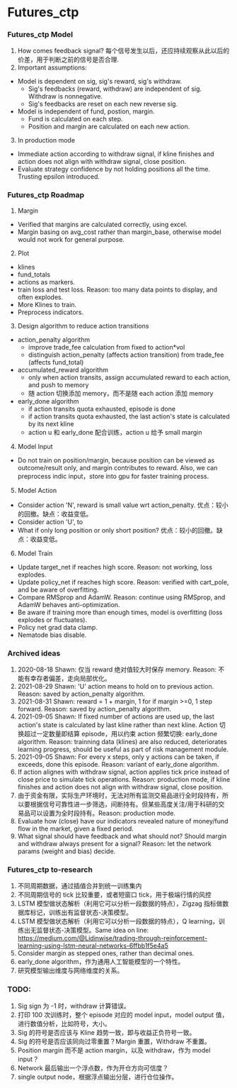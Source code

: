 # Futures_ctp

### Futures_ctp Model

1. How comes feedback signal? 每个信号发生以后，还应持续观察从此以后的价差，用于判断之前的信号是否合理.
2. Important assumptions:

- Model is dependent on sig, sig's reward, sig's withdraw.
  - Sig's feedbacks (reward, withdraw) are independent of sig. Withdraw is nonnegative.
  - Sig's feedbacks are reset on each new reverse sig.
- Model is independent of fund, postion, margin.
  - Fund is calculated on each step.
  - Position and margin are calculated on each new action.

3. In production mode

- Immediate action according to withdraw signal, if kline finishes and action does not align with withdraw signal, close position.
- Evaluate strategy confidence by not holding positions all the time. Trusting epsilon introduced.

### Futures_ctp Roadmap

1. Margin

- Verified that margins are calculated correctly, using excel.
- Margin basing on avg_cost rather than margin_base, otherwise model would not work for general purpose.

2. Plot

- klines
- fund_totals
- actions as markers.
- train loss and test loss. Reason: too many data points to display, and often explodes.
- More Klines to train.
- Preprocess indicators.

3. Design algorithm to reduce action transitions

- action_penalty algorithm
  - improve trade_fee calculation from fixed to action\*vol
  - distinguish action_penalty (affects action transition) from trade_fee (affects fund_total)
- accumulated_reward algorithm
  - only when action transits, assign accumulated reward to each action, and push to memory
  - 随 action 切换添加 memory，而不是随 each action 添加 memory
- early_done algorithm
  - if action transits quota exhausted, episode is done
  - if action transits quota exhausted, the last action's state is calculated by its next kline
  - action u 和 early_done 配合训练，action u 给予 small margin

4. Model Input

- Do not train on position/margin, because position can be viewed as outcome/result only, and margin contributes to reward. Also, we can preprocess indic input，store into gpu for faster training process.

5. Model Action

- Consider action 'N', reward is small value wrt action_penalty. 优点：较小的回撤。缺点：收益变低。
- Consider action 'U', to
- What if only long position or only short position? 优点：较小的回撤。缺点：收益变低。

6. Model Train

- Update target_net if reaches high score. Reason: not working, loss explodes.
- Update policy_net if reaches high score. Reason: verified with cart_pole, and be aware of overfitting.
- Compare RMSprop and AdamW. Reason: continue using RMSprop, and AdamW behaves anti-optimization.
- Be aware if training more than enough times, model is overfitting (loss explodes or fluctuates).
- Policy net grad data clamp.
- Nematode bias disable.

### Archived ideas

1. 2020-08-18 Shawn: 仅当 reward 绝对值较大时保存 memory. Reason: 不能有幸存者偏差，走向局部优化。
2. 2021-08-29 Shawn: 'U' action means to hold on to previous action. Reason: saved by action_penalty algorithm.
3. 2021-08-31 Shawn: reward = 1 + margin, 1 for if margin >=0, 1 step forward. Reason: saved by action_penalty algorithm.
4. 2021-09-05 Shawn: If fixed number of actions are used up, the last action's state is calculated by last kline rather than next kline. Action 切换超过一定数量即结算 episode，用以约束 action 频繁切换: early_done algorithm. Reason: trainning data (klines) are also reduced, deteriorates learning progress, should be useful as part of risk management module.
5. 2021-09-05 Shawn: For every x steps, only y actions can be taken, if exceeds, done this episode. Reason: variant of early_done algorithm.
6. If action alignes with withdraw signal, action applies tick price instead of close price to simulate tick operations. Reason: production mode, if kline finishes and action does not align with withdraw signal, close position.
7. 由于资金有限，实际生产环境时，无法对所有监测交易品进行全时段持有，所以要根据信号可靠性进一步筛选，间断持有。但某些高度关注/用于科研的交易品可以设置为全时段持有。Reason: production mode.
8. Evaluate how (close) have our indicators revealed nature of money/fund flow in the market, given a fixed period.
9. What signal should have feedback and what should not? Should margin and withdraw always present for a signal? Reason: let the network params (weight and bias) decide.

### Futures_ctp to-research

1. 不同周期数据，通过插值合并到统一训练集内
2. 不同周期信号的 tick 比较重要，或者短窗口 tick，用于极端行情的风控
3. LSTM 模型做状态解析（利用它可以分析一段数据的特点），Zigzag 指标做数据库标记，训练出有监督状态-决策模型。
4. LSTM 模型做状态解析（利用它可以分析一段数据的特点），Q learning，训练出无监督状态-决策模型。Same idea on line: https://medium.com/@Lidinwise/trading-through-reinforcement-learning-using-lstm-neural-networks-6ffbb1f5e4a5
5. Consider margin as stepped ones, rather than decimal ones.
6. early_done algorithm，作为通用人工智能模型的一个特性。
7. 研究模型输出维度与网络维度的关系。

### TODO:

1. Sig sign 为 -1 时，withdraw 计算错误。
2. 打印 100 次训练时，整个 episode 对应的 model input，model output 值，进行数值分析，比如符号，大小。
3. Sig 的符号是否应该与 Kline 趋势一致，即与收益正负符号一致。
4. Sig 的符号是否应该同向过零重置？Margin 重置，Withdraw 不重置。
5. Position margin 而不是 action margin，以及 withdraw，作为 model input？
6. Network 最后输出一个浮点数，作为开仓方向可信度？
7. single output node，根据浮点输出分层，进行仓位操作。
